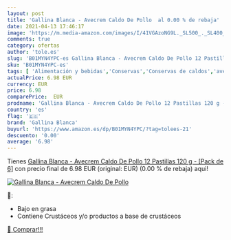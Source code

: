 ```yaml
---
layout: post
title: 'Gallina Blanca - Avecrem Caldo De Pollo  al 0.00 % de rebaja'
date: 2021-04-13 17:46:17
image: 'https://m.media-amazon.com/images/I/41VGAzoNG9L._SL500_._SL400_.jpg'
comments: true
category: ofertas
author: 'tole.es'
slug: 'B01MYN4YPC-es Gallina Blanca - Avecrem Caldo De Pollo 12 Pastillas 120 g...'
sku: 'B01MYN4YPC-es'
tags: [ 'Alimentación y bebidas','Conservas','Conservas de caldos','avecrem','blanca','caldo','de','gallina','gallina blanca','pollo', ]
actualPrice: 6.98 EUR
currency: EUR
price: 6.98
comparePrice:  EUR
prodname: 'Gallina Blanca - Avecrem Caldo De Pollo 12 Pastillas 120 g - [Pack de 6]'
country: 'es'
flag: '🇪🇸'
brand: 'Gallina Blanca'
buyurl: 'https://www.amazon.es/dp/B01MYN4YPC/?tag=tolees-21'
descuento: '0.00'
average: '6.98'
---
```


Tienes [Gallina Blanca - Avecrem Caldo De Pollo 12 Pastillas 120 g - [Pack de 6]](https://www.amazon.es/dp/B01MYN4YPC/?tag=tolees-21) con precio final de  6.98 EUR (original:  EUR) (0.00 %  de rebaja) aqui!

[![Gallina Blanca - Avecrem Caldo De Pollo ](https://m.media-amazon.com/images/I/41VGAzoNG9L._SL500_._SL400_.jpg)](https://www.amazon.es/dp/B01MYN4YPC/?tag=tolees-21)

🔎:

- Bajo en grasa
- Contiene Crustáceos y/o productos a base de crustáceos

[🛒 Comprar!!!](https://www.amazon.es/dp/B01MYN4YPC/?tag=tolees-21)
